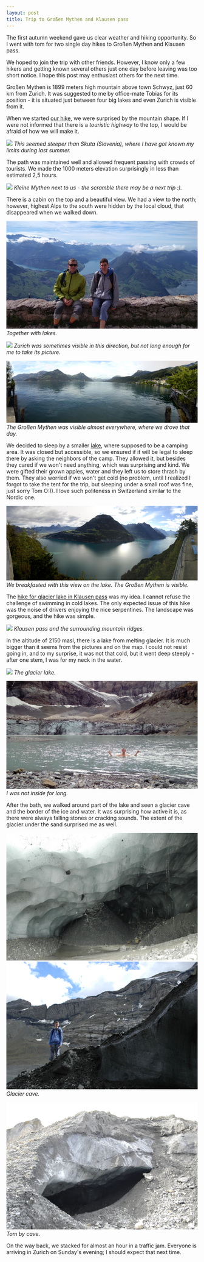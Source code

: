 ```yaml
---
layout: post
title: Trip to Großen Mythen and Klausen pass
---
```


The first autumn weekend gave us clear weather and hiking opportunity. So I went with tom for two single day hikes to Großen Mythen and Klausen pass.

We hoped to join the trip with other friends. However, I know only a few hikers and getting known several others just one day before leaving was too short notice. I hope this post may enthusiast others for the next time.

Großen Mythen is 1899 meters high mountain above town Schwyz, just 60 km from Zurich. It was suggested to me by office-mate Tobias for its position - it is situated just between four big lakes and even Zurich is visible from it.

When we started [our hike](https://en.mapy.cz/s/33X9m), we were surprised by the mountain shape. If I were not informed that there is a *touristic highway* to the top, I would be afraid of how we will make it.

![](https://raw.githubusercontent.com/Bender250/bender250.github.io/master/images/eth/trip01/mythen.jpg)
*This seemed steeper than Skuta (Slovenia), where I have got known my limits during last summer.*

The path was maintained well and allowed frequent passing with crowds of tourists. We made the 1000 meters elevation surprisingly in less than estimated 2,5 hours.


![](https://raw.githubusercontent.com/Bender250/bender250.github.io/master/images/eth/trip01/kleine.jpg)
*Kleine Mythen next to us - the scramble there may be a next trip :).*

There is a cabin on the top and a beautiful view. We had a view to the north; however, highest Alps to the south were hidden by the local cloud, that disappeared when we walked down.


![](https://raw.githubusercontent.com/Bender250/bender250.github.io/master/images/eth/trip01/top1.jpg)
*Together with lakes.*

![](https://raw.githubusercontent.com/Bender250/bender250.github.io/master/images/eth/trip01/top2.jpg)
*Zurich was sometimes visible in this direction, but not long enough for me to take its picture.*

![](https://raw.githubusercontent.com/Bender250/bender250.github.io/master/images/eth/trip01/lake.jpg)
*The Großen Mythen was visible almost everywhere, where we drove that day.*


We decided to sleep by a smaller [lake](https://en.mapy.cz/s/35otH), where supposed to be a camping area. It was closed but accessible, so we ensured if it will be legal to sleep there by asking the neighbors of the camp. They allowed it, but besides they cared if we won't need anything, which was surprising and kind. We were gifted their grown apples, water and they left us to store thrash by them. They also worried if we won't get cold (no problem, until I realized I forgot to take the tent for the trip, but sleeping under a small roof was fine, just sorry Tom O:)). I love such politeness in Switzerland similar to the Nordic one.

![](https://raw.githubusercontent.com/Bender250/bender250.github.io/master/images/eth/trip01/lake2.jpg)
*We breakfasted with this view on the lake. The Großen Mythen is visible.*

The [hike for glacier lake in Klausen pass](https://en.mapy.cz/s/35ot3) was my idea. I cannot refuse the challenge of swimming in cold lakes. The only expected issue of this hike was the noise of drivers enjoying the nice serpentines. The landscape was gorgeous, and the hike was simple.

![](https://raw.githubusercontent.com/Bender250/bender250.github.io/master/images/eth/trip01/pass.jpg)
*Klausen pass and the surrounding mountain ridges.*

In the altitude of 2150 masl, there is a lake from melting glacier. It is much bigger than it seems from the pictures and on the map. I could not resist going in, and to my surprise, it was not that cold, but it went deep steeply  - after one stem, I was for my neck in the water.

![](https://raw.githubusercontent.com/Bender250/bender250.github.io/master/images/eth/trip01/glac.jpg)
*The glacier lake.*

![](https://raw.githubusercontent.com/Bender250/bender250.github.io/master/images/eth/trip01/bath.JPG)
*I was not inside for long.*

After the bath, we walked around part of the lake and seen a glacier cave and the border of the ice and water. It was surprising how active it is, as there were always falling stones or cracking sounds. The extent of the glacier under the sand surprised me as well.

![](https://raw.githubusercontent.com/Bender250/bender250.github.io/master/images/eth/trip01/cave1.JPG)
![](https://raw.githubusercontent.com/Bender250/bender250.github.io/master/images/eth/trip01/cave2.JPG)
*Glacier cave.*

![](https://raw.githubusercontent.com/Bender250/bender250.github.io/master/images/eth/trip01/tom.JPG)
*Tom by cave.*

On the way back, we stacked for almost an hour in a traffic jam. Everyone is arriving in Zurich on Sunday's evening; I should expect that next time.








